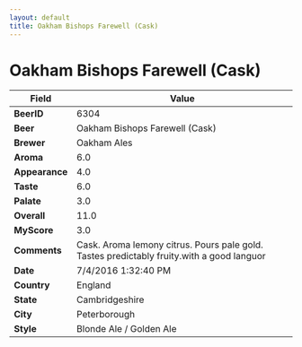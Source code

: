 ```yaml
---
layout: default
title: Oakham Bishops Farewell (Cask)
---
```


# Oakham Bishops Farewell (Cask)

| Field         | Value     |
|---------------|-----------|
| **BeerID** | 6304 |
| **Beer** | Oakham Bishops Farewell (Cask) |
| **Brewer** | Oakham Ales |
| **Aroma** | 6.0 |
| **Appearance** | 4.0 |
| **Taste** | 6.0 |
| **Palate** | 3.0 |
| **Overall** | 11.0 |
| **MyScore** | 3.0 |
| **Comments** | Cask. Aroma lemony citrus. Pours pale gold. Tastes predictably fruity.with a good languor  |
| **Date** | 7/4/2016 1:32:40 PM |
| **Country** | England |
| **State** | Cambridgeshire |
| **City** | Peterborough |
| **Style** | Blonde Ale / Golden Ale |
